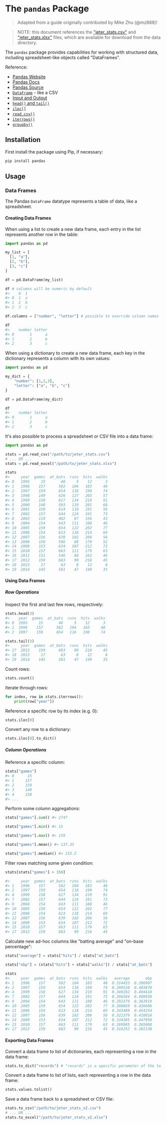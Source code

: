 # The `pandas` Package

> Adapted from a guide originally contributed by Mike Zhu (@mz888)!

> NOTE: this document references the ["jeter_stats.csv"](/data/jeter_stats.csv) and ["jeter_stats.xlsx"](/data/jeter_stats.xlsx) files, which are available for download from the data directory.

The `pandas` package provides capabilities for working with structured data, including spreadsheet-like objects called "DataFrames".

Reference:

  + [Pandas Website](http://pandas.pydata.org/)
  + [Pandas Docs](http://pandas.pydata.org/pandas-docs/stable/)
  + [Pandas Source](https://github.com/pandas-dev/pandas)
  + [`DataFrame`](https://pandas.pydata.org/pandas-docs/stable/generated/pandas.DataFrame.html) - like a CSV
  + [Input and Output](http://pandas.pydata.org/pandas-docs/stable/api.html#input-output)
  + [`head()` and `tail()`](http://pandas.pydata.org/pandas-docs/stable/basics.html#head-and-tail)
  + [`iloc[]`](https://pandas.pydata.org/pandas-docs/stable/reference/api/pandas.DataFrame.iloc.html)
  + [`read_csv()`](https://pandas.pydata.org/pandas-docs/stable/reference/api/pandas.read_csv.html)
  + [`iterrows()`](http://pandas.pydata.org/pandas-docs/stable/reference/api/pandas.DataFrame.iterrows.html)
  + [`groupby()`](https://pandas.pydata.org/pandas-docs/stable/reference/api/pandas.DataFrame.groupby.html)

## Installation

First install the package using Pip, if necessary:

```sh
pip install pandas
```

## Usage

### Data Frames

The Pandas `DataFrame` datatype represents a table of data, like a spreadsheet.

#### Creating Data Frames

When using a list to create a new data frame, each entry in the list represents another row in the table:

```py
import pandas as pd

my_list = [
  [1, "a"],
  [2, "b"],
  [3, "c"]
]

df = pd.DataFrame(my_list)

df # columns will be numeric by default
#>    0  1
#> 0  1  a
#> 1  2  b
#> 2  3  c

df.columns = ["number", "letter"] # possible to override column names

df
#>    number letter
#> 0       1      a
#> 1       2      b
#> 2       3      c
```

When using a dictionary to create a new data frame, each key in the dictionary represents a column with its own values:

```py
import pandas as pd

my_dict = {
    "number": [1,2,3],
    "letter": ["a", "b", "c"]
}

df = pd.DataFrame(my_dict)

df
#>    number letter
#> 0       1      a
#> 1       2      b
#> 2       3      c
```

It's also possible to process a spreadsheet or CSV file into a data frame:

```py
import pandas as pd

stats = pd.read_csv("/path/to/jeter_stats.csv")
# ... OR ...
stats = pd.read_excel("/path/to/jeter_stats.xlsx")

stats
#>     year  games  at_bats  runs  hits  walks
#> 0   1995     15       48     5    12      3
#> 1   1996    157      582   104   183     48
#> 2   1997    159      654   116   190     74
#> 3   1998    149      626   127   203     57
#> 4   1999    158      627   134   219     91
#> 5   2000    148      593   119   201     68
#> 6   2001    150      614   110   191     56
#> 7   2002    157      644   124   191     73
#> 8   2003    119      482    87   156     43
#> 9   2004    154      643   111   188     46
#> 10  2005    159      654   122   202     77
#> 11  2006    154      623   118   214     69
#> 12  2007    156      639   102   206     56
#> 13  2008    150      596    88   179     52
#> 14  2009    153      634   107   212     72
#> 15  2010    157      663   111   179     63
#> 16  2011    131      546    84   162     46
#> 17  2012    159      683    99   216     45
#> 18  2013     17       63     8    12      8
#> 19  2014    145      581    47   149     35
```

#### Using Data Frames

##### Row Operations

Inspect the first and last few rows, respectively:

```py
stats.head(3)
#>    year  games  at_bats  runs  hits  walks
#> 0  1995     15       48     5    12      3
#> 1  1996    157      582   104   183     48
#> 2  1997    159      654   116   190     74

stats.tail(3)
#>     year  games  at_bats  runs  hits  walks
#> 17  2012    159      683    99   216     45
#> 18  2013     17       63     8    12      8
#> 19  2014    145      581    47   149     35
```

Count rows:

```py
stats.count()
```

Iterate through rows:

```py
for index, row in stats.iterrows():
    print(row["year"])
```

Reference a specific row by its index (e.g. 0):

```py
stats.iloc[0]
```

Convert any row to a dictionary:

```py
stats.iloc[0].to_dict()
```

##### Column Operations

Reference a specific column:

```py
stats["games"]
#> 0      15
#> 1     157
#> 2     159
#> 3     149
#> 4     158
#> ...
```

Perform some column aggregations:

```py
stats["games"].sum() #> 2747

stats["games"].min() #> 15

stats["games"].max() #> 159

stats["games"].mean() #> 137.35

stats["games"].median() #> 153.5
```

Filter rows matching some given condition:

```py
stats[stats["games"] > 150]

#>     year  games  at_bats  runs  hits  walks
#> 1   1996    157      582   104   183     48
#> 2   1997    159      654   116   190     74
#> 4   1999    158      627   134   219     91
#> 7   2002    157      644   124   191     73
#> 9   2004    154      643   111   188     46
#> 10  2005    159      654   122   202     77
#> 11  2006    154      623   118   214     69
#> 12  2007    156      639   102   206     56
#> 14  2009    153      634   107   212     72
#> 15  2010    157      663   111   179     63
#> 17  2012    159      683    99   216     45
```

Calculate new ad-hoc columns like "batting average" and "on-base percentage":

```py
stats["average"] = stats["hits"] / stats["at_bats"]

stats["obp"] = (stats["hits"] + stats["walks"]) / stats["at_bats"]

stats
#>     year  games  at_bats  runs  hits  walks   average       obp
#> 1   1996    157      582   104   183     48  0.314433  0.396907
#> 2   1997    159      654   116   190     74  0.290520  0.403670
#> 4   1999    158      627   134   219     91  0.349282  0.494418
#> 7   2002    157      644   124   191     73  0.296584  0.409938
#> 9   2004    154      643   111   188     46  0.292379  0.363919
#> 10  2005    159      654   122   202     77  0.308869  0.426606
#> 11  2006    154      623   118   214     69  0.343499  0.454254
#> 12  2007    156      639   102   206     56  0.322379  0.410016
#> 14  2009    153      634   107   212     72  0.334385  0.447950
#> 15  2010    157      663   111   179     63  0.269985  0.365008
#> 17  2012    159      683    99   216     45  0.316252  0.382138
```

#### Exporting Data Frames

Convert a data frame to list of dictionaries, each representing a row in the data frame:

```py
stats.to_dict("records") # "records" is a specific parameter of the to_dict() function, not a characteristic of the underlying data
```

Convert a data frame to list of lists, each representing a row in the data frame:

```py
stats.values.tolist()
```

Save a data frame back to a spreadsheet or CSV file:

```py
stats.to_csv("/path/to/jeter_stats_v2.csv")
# ... OR ...
stats.to_excel("/path/to/jeter_stats_v2.xlsx")
```
